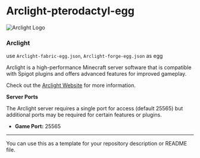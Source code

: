 # Arclight-pterodactyl-egg

![Arclight Logo](https://github.com/JAYEDGAMER/Arclight-pterodactyl-egg/raw/main/arclightlogo.jpg)

### Arclight
use `Arclight-fabric-egg.json`, `Arclight-forge-egg.json` as egg

Arclight is a high-performance Minecraft server software that is compatible with Spigot plugins and offers advanced features for improved gameplay. 

Check out the [Arclight Website](https://arclightmc.org) for more information.

**Server Ports**

The Arclight server requires a single port for access (default 25565) but additional ports may be required for certain features or plugins.

- **Game Port:** 25565

---

You can use this as a template for your repository description or README file.
